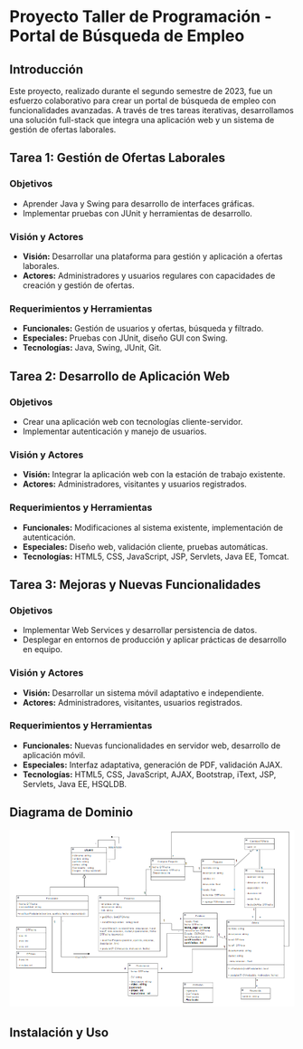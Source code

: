 # Proyecto Taller de Programación - Portal de Búsqueda de Empleo

## Introducción
Este proyecto, realizado durante el segundo semestre de 2023, fue un esfuerzo colaborativo para crear un portal de búsqueda de empleo con funcionalidades avanzadas. A través de tres tareas iterativas, desarrollamos una solución full-stack que integra una aplicación web y un sistema de gestión de ofertas laborales.

## Tarea 1: Gestión de Ofertas Laborales
### Objetivos
- Aprender Java y Swing para desarrollo de interfaces gráficas.
- Implementar pruebas con JUnit y herramientas de desarrollo.

### Visión y Actores
- **Visión:** Desarrollar una plataforma para gestión y aplicación a ofertas laborales.
- **Actores:** Administradores y usuarios regulares con capacidades de creación y gestión de ofertas.

### Requerimientos y Herramientas
- **Funcionales:** Gestión de usuarios y ofertas, búsqueda y filtrado.
- **Especiales:** Pruebas con JUnit, diseño GUI con Swing.
- **Tecnologías:** Java, Swing, JUnit, Git.

## Tarea 2: Desarrollo de Aplicación Web
### Objetivos
- Crear una aplicación web con tecnologías cliente-servidor.
- Implementar autenticación y manejo de usuarios.

### Visión y Actores
- **Visión:** Integrar la aplicación web con la estación de trabajo existente.
- **Actores:** Administradores, visitantes y usuarios registrados.

### Requerimientos y Herramientas
- **Funcionales:** Modificaciones al sistema existente, implementación de autenticación.
- **Especiales:** Diseño web, validación cliente, pruebas automáticas.
- **Tecnologías:** HTML5, CSS, JavaScript, JSP, Servlets, Java EE, Tomcat.

## Tarea 3: Mejoras y Nuevas Funcionalidades
### Objetivos
- Implementar Web Services y desarrollar persistencia de datos.
- Desplegar en entornos de producción y aplicar prácticas de desarrollo en equipo.

### Visión y Actores
- **Visión:** Desarrollar un sistema móvil adaptativo e independiente.
- **Actores:** Administradores, visitantes, usuarios registrados.

### Requerimientos y Herramientas
- **Funcionales:** Nuevas funcionalidades en servidor web, desarrollo de aplicación móvil.
- **Especiales:** Interfaz adaptativa, generación de PDF, validación AJAX.
- **Tecnologías:** HTML5, CSS, JavaScript, AJAX, Bootstrap, iText, JSP, Servlets, Java EE, HSQLDB.


## Diagrama de Dominio
![Diagrama de dominio](./docs/digModel.png)

## Instalación y Uso




